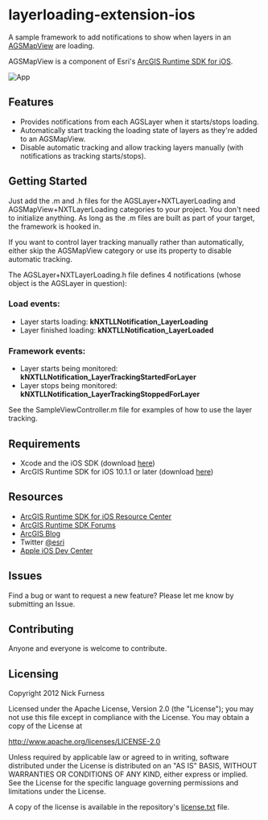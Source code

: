 layerloading-extension-ios
===

A sample framework to add notifications to show when layers in an [AGSMapView](http://resources.arcgis.com/en/help/runtime-ios-sdk/apiref/index.htm) are loading.

AGSMapView is a component of Esri's [ArcGIS Runtime SDK for iOS](http://resources.arcgis.com/en/help/runtime-ios-sdk/concepts/#//00pw00000003000000).

![App](https://raw.github.com/nixta/arcgis-layerloading-ios/master/arcgis-layerloading-ios.jpg)

## Features
* Provides notifications from each AGSLayer when it starts/stops loading.
* Automatically start tracking the loading state of layers as they're added to an AGSMapView.
* Disable automatic tracking and allow tracking layers manually (with notifications as tracking starts/stops).

## Getting Started
Just add the .m and .h files for the AGSLayer+NXTLayerLoading and AGSMapView+NXTLayerLoading categories to your project. You don't need to initialize anything. As long as the .m files are built as part of your target, the framework is hooked in.

If you want to control layer tracking manually rather than automatically, either skip the AGSMapView category or use its property to disable automatic tracking.

The AGSLayer+NXTLayerLoading.h file defines 4 notifications (whose object is the AGSLayer in question):

### Load events:
* Layer starts loading: **kNXTLLNotification_LayerLoading**
* Layer finished loading: **kNXTLLNotification_LayerLoaded**

### Framework events:
* Layer starts being monitored: **kNXTLLNotification_LayerTrackingStartedForLayer**
* Layer stops being monitored: **kNXTLLNotification_LayerTrackingStoppedForLayer**

See the SampleViewController.m file for examples of how to use the layer tracking.

## Requirements

* Xcode and the iOS SDK (download [here](https://developer.apple.com/xcode/))
* ArcGIS Runtime SDK for iOS 10.1.1 or later (download [here](http://www.esri.com/apps/products/download/index.cfm?fuseaction=download.all#ArcGIS_Runtime_SDK_for_iOS))

## Resources

* [ArcGIS Runtime SDK for iOS Resource Center](http://resources.arcgis.com/en/help/runtime-ios-sdk/concepts/#//00pw00000003000000)
* [ArcGIS Runtime SDK Forums](http://forums.arcgis.com/forums/78-ArcGIS-Runtime-SDK-for-iOS)
* [ArcGIS Blog](http://blogs.esri.com/esri/arcgis/)
* Twitter [@esri](http://twitter.com/esri)
* [Apple iOS Dev Center](https://developer.apple.com/devcenter/ios/index.action)

## Issues

Find a bug or want to request a new feature?  Please let me know by submitting an Issue.

## Contributing

Anyone and everyone is welcome to contribute. 

## Licensing
Copyright 2012 Nick Furness

Licensed under the Apache License, Version 2.0 (the "License");
you may not use this file except in compliance with the License.
You may obtain a copy of the License at

   http://www.apache.org/licenses/LICENSE-2.0

Unless required by applicable law or agreed to in writing, software
distributed under the License is distributed on an "AS IS" BASIS,
WITHOUT WARRANTIES OR CONDITIONS OF ANY KIND, either express or implied.
See the License for the specific language governing permissions and
limitations under the License.

A copy of the license is available in the repository's [license.txt](https://raw.github.com/nixta/arcgis-layerloading-ios/master/license.txt) file.

